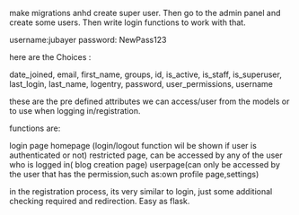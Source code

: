 make migrations anhd create super user. Then go to the admin panel and create some users. Then write login functions to work with
 that.


username:jubayer
password: NewPass123

here are the  Choices : 

date_joined, email, first_name, groups, id, is_active, is_staff, is_superuser, last_login, last_name, logentry, password, 
user_permissions, username

these are the pre defined attributes we can access/user from the models or to use when logging in/registration.

functions are:

login page
homepage (login/logout function wil be shown if user is authenticated or not)
restricted page, can be accessed by any of the user who is logged in( blog creation page)
userpage(can only be accessed by the user that has the permission,such as:own profile page,settings)


in the registration process, its very similar to login, just some additional checking required and redirection. Easy as flask.